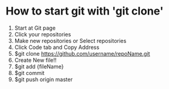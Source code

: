 # How to start git with 'git clone'

1. Start at Git page
2. Click your repositories
3. Make new repositories or Select repositories
4. Click Code tab and Copy Address
5. $git clone https://github.com/username/repoName.git
6. Create New file!!
7. $git add {fileName}
8. $git commit
9. $git push origin master

